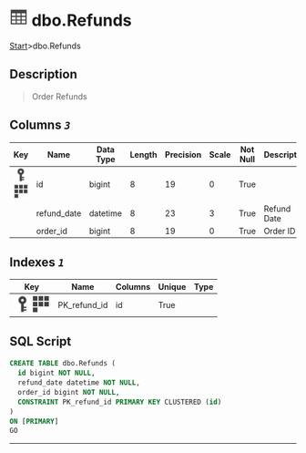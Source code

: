 # ![logo](../Images/table.svg) dbo.Refunds

[Start](../start.md)>dbo.Refunds

## [](#Description) Description

> Order Refunds

## [](#Columns) Columns _`3`_

|Key|Name|Data Type|Length|Precision|Scale|Not Null|Description
|---|---|---|---|---|---|---|---
|[![Primary Key PK_refund_id](../Images/primarykey.svg)](#Indexes)[![Cluster Key PK_refund_id](../Images/Cluster.svg)](#Indexes)|id|bigint|8|19|0|True||||False|False|Refund ID|
| |refund_date|datetime|8|23|3|True|Refund Date|
| |order_id|bigint|8|19|0|True|Order ID|

## [](#Indexes) Indexes _`1`_

|Key|Name|Columns|Unique|Type
|---|---|---|---|---
|[![Primary Key PK_refund_id](../Images/primarykey.svg)](#Indexes)[![Cluster Key PK_refund_id](../Images/Cluster.svg)](#Indexes)|PK_refund_id|id|True||Refund ID Unique PK|

## [](#SqlScript) SQL Script

```SQL
CREATE TABLE dbo.Refunds (
  id bigint NOT NULL,
  refund_date datetime NOT NULL,
  order_id bigint NOT NULL,
  CONSTRAINT PK_refund_id PRIMARY KEY CLUSTERED (id)
)
ON [PRIMARY]
GO
```

___
